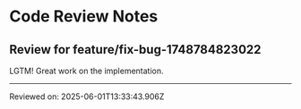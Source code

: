 # Code Review Notes

## Review for feature/fix-bug-1748784823022

LGTM! Great work on the implementation.

---
Reviewed on: 2025-06-01T13:33:43.906Z